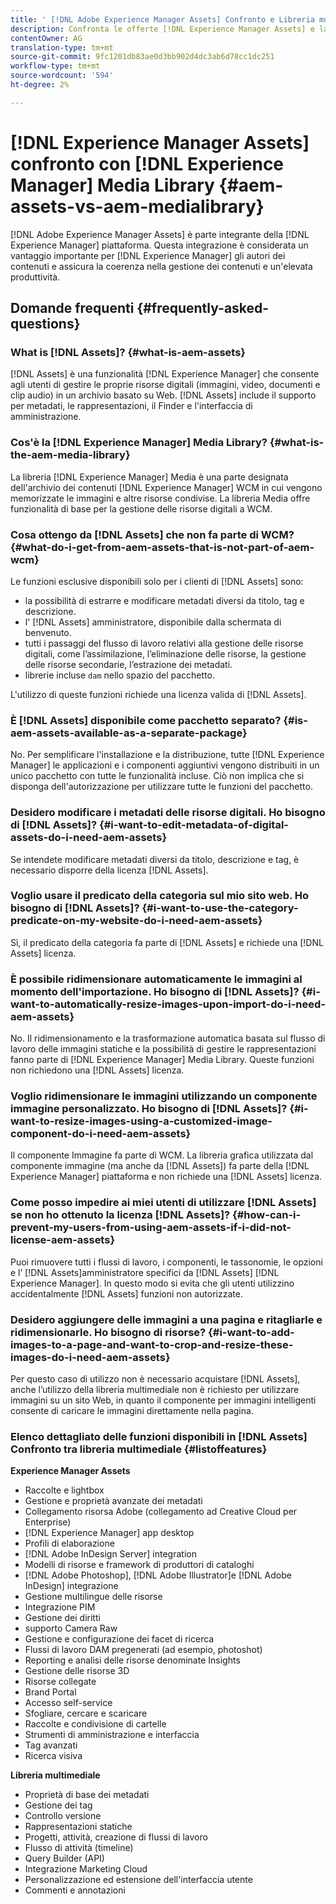```yaml
---
title: ' [!DNL Adobe Experience Manager Assets] Confronto e Libreria multimediale.'
description: Confronta le offerte [!DNL Experience Manager Assets] e la libreria di contenuti multimediali e conosce le differenze.
contentOwner: AG
translation-type: tm+mt
source-git-commit: 9fc1201db83ae0d3bb902d4dc3ab6d78cc1dc251
workflow-type: tm+mt
source-wordcount: '594'
ht-degree: 2%

---
```



# [!DNL Experience Manager Assets] confronto con [!DNL Experience Manager] Media Library {#aem-assets-vs-aem-medialibrary}

[!DNL Adobe Experience Manager Assets] è parte integrante della [!DNL Experience Manager] piattaforma. Questa integrazione è considerata un vantaggio importante per [!DNL Experience Manager] gli autori dei contenuti e assicura la coerenza nella gestione dei contenuti e un&#39;elevata produttività.

## Domande frequenti {#frequently-asked-questions}

### What is [!DNL Assets]? {#what-is-aem-assets}

[!DNL Assets] è una funzionalità [!DNL Experience Manager] che consente agli utenti di gestire le proprie risorse digitali (immagini, video, documenti e clip audio) in un archivio basato su Web. [!DNL Assets] include il supporto per metadati, le rappresentazioni, il Finder e l&#39;interfaccia di amministrazione.

### Cos&#39;è la [!DNL Experience Manager] Media Library? {#what-is-the-aem-media-library}

La libreria [!DNL Experience Manager] Media è una parte designata dell&#39;archivio dei contenuti [!DNL Experience Manager] WCM in cui vengono memorizzate le immagini e altre risorse condivise. La libreria Media offre funzionalità di base per la gestione delle risorse digitali a WCM.

### Cosa ottengo da [!DNL Assets] che non fa parte di WCM? {#what-do-i-get-from-aem-assets-that-is-not-part-of-aem-wcm}

Le funzioni esclusive disponibili solo per i clienti di [!DNL Assets] sono:

* la possibilità di estrarre e modificare metadati diversi da titolo, tag e descrizione.
* l&#39; [!DNL Assets] amministratore, disponibile dalla schermata di benvenuto.
* tutti i passaggi del flusso di lavoro relativi alla gestione delle risorse digitali, come l’assimilazione, l’eliminazione delle risorse, la gestione delle risorse secondarie, l’estrazione dei metadati.
* librerie incluse `dam` nello spazio del pacchetto.

L&#39;utilizzo di queste funzioni richiede una licenza valida di [!DNL Assets].

### È [!DNL Assets] disponibile come pacchetto separato? {#is-aem-assets-available-as-a-separate-package}

No. Per semplificare l&#39;installazione e la distribuzione, tutte [!DNL Experience Manager] le applicazioni e i componenti aggiuntivi vengono distribuiti in un unico pacchetto con tutte le funzionalità incluse. Ciò non implica che si disponga dell&#39;autorizzazione per utilizzare tutte le funzioni del pacchetto.

### Desidero modificare i metadati delle risorse digitali. Ho bisogno di [!DNL Assets]? {#i-want-to-edit-metadata-of-digital-assets-do-i-need-aem-assets}

Se intendete modificare metadati diversi da titolo, descrizione e tag, è necessario disporre della licenza [!DNL Assets].

### Voglio usare il predicato della categoria sul mio sito web. Ho bisogno di [!DNL Assets]? {#i-want-to-use-the-category-predicate-on-my-website-do-i-need-aem-assets}

Sì, il predicato della categoria fa parte di [!DNL Assets] e richiede una [!DNL Assets] licenza.

### È possibile ridimensionare automaticamente le immagini al momento dell&#39;importazione. Ho bisogno di [!DNL Assets]? {#i-want-to-automatically-resize-images-upon-import-do-i-need-aem-assets}

No. Il ridimensionamento e la trasformazione automatica basata sul flusso di lavoro delle immagini statiche e la possibilità di gestire le rappresentazioni fanno parte di [!DNL Experience Manager] Media Library. Queste funzioni non richiedono una [!DNL Assets] licenza.

### Voglio ridimensionare le immagini utilizzando un componente immagine personalizzato. Ho bisogno di [!DNL Assets]? {#i-want-to-resize-images-using-a-customized-image-component-do-i-need-aem-assets}

Il componente Immagine fa parte di WCM. La libreria grafica utilizzata dal componente immagine (ma anche da [!DNL Assets]) fa parte della [!DNL Experience Manager] piattaforma e non richiede una [!DNL Assets] licenza.

### Come posso impedire ai miei utenti di utilizzare [!DNL Assets] se non ho ottenuto la licenza [!DNL Assets]? {#how-can-i-prevent-my-users-from-using-aem-assets-if-i-did-not-license-aem-assets}

Puoi rimuovere tutti i flussi di lavoro, i componenti, le tassonomie, le opzioni e l’ [!DNL Assets]amministratore specifici da [!DNL Assets] [!DNL Experience Manager]. In questo modo si evita che gli utenti utilizzino accidentalmente [!DNL Assets] funzioni non autorizzate.

### Desidero aggiungere delle immagini a una pagina e ritagliarle e ridimensionarle. Ho bisogno di risorse? {#i-want-to-add-images-to-a-page-and-want-to-crop-and-resize-these-images-do-i-need-aem-assets}

Per questo caso di utilizzo non è necessario acquistare [!DNL Assets], anche l’utilizzo della libreria multimediale non è richiesto per utilizzare immagini su un sito Web, in quanto il componente per immagini intelligenti consente di caricare le immagini direttamente nella pagina.

### Elenco dettagliato delle funzioni disponibili in [!DNL Assets] Confronto tra libreria multimediale {#listoffeatures}

**Experience Manager Assets**

* Raccolte e lightbox
* Gestione e proprietà avanzate dei metadati
* Collegamento  risorsa Adobe (collegamento ad Creative Cloud per Enterprise)
* [!DNL Experience Manager] app desktop
* Profili di elaborazione
* [!DNL Adobe InDesign Server] integration
* Modelli di risorse e framework di produttori di cataloghi
* [!DNL Adobe Photoshop], [!DNL Adobe Illustrator]e [!DNL Adobe InDesign] integrazione
* Gestione multilingue delle risorse
* Integrazione PIM
* Gestione dei diritti
* supporto Camera Raw
* Gestione e configurazione dei facet di ricerca
* Flussi di lavoro DAM pregenerati (ad esempio, photoshot)
* Reporting e analisi delle risorse denominate Insights
* Gestione delle risorse 3D
* Risorse collegate
* Brand Portal
* Accesso self-service
* Sfogliare, cercare e scaricare
* Raccolte e condivisione di cartelle
* Strumenti di amministrazione e interfaccia
* Tag avanzati
* Ricerca visiva

**Libreria multimediale**

* Proprietà di base dei metadati
* Gestione dei tag
* Controllo versione
* Rappresentazioni statiche
* Progetti, attività, creazione di flussi di lavoro
* Flusso di attività (timeline)
* Query Builder (API)
* Integrazione Marketing Cloud
* Personalizzazione ed estensione dell&#39;interfaccia utente
* Commenti e annotazioni
